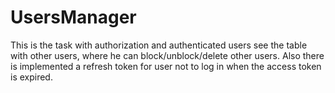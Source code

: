 # UsersManager
This is the task with authorization and authenticated users see the table with other users, where he can block/unblock/delete other users. Also there is implemented a refresh token for user not to log in when the access token is expired.
